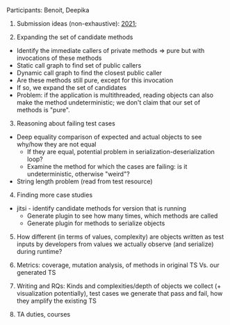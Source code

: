 Participants: Benoit, Deepika

1. Submission ideas (non-exhaustive): [<Programming> 2021](https://2021.programming-conference.org/);

2. Expanding the set of candidate methods
- Identify the immediate callers of private methods => pure but with invocations of these methods
- Static call graph to find set of public callers
- Dynamic call graph to find the closest public caller
- Are these methods still pure, except for this invocation
- If so, we expand the set of candidates
- Problem: if the application is multithreaded, reading objects can also make the method undeterministic; we don't claim that our set of methods is "pure".

3. Reasoning about failing test cases
- Deep equality comparison of expected and actual objects to see why/how they are not equal
  - If they are equal, potential problem in serialization-deserialization loop?
  - Examine the method for which the cases are failing: is it undeterministic, otherwise "weird"?
- String length problem (read from test resource)

4. Finding more case studies
- jitsi - identify candidate methods for version that is running
  - Generate plugin to see how many times, which methods are called
  - Generate plugin for methods to serialize objects

5. How different (in terms of values, complexity) are objects written as test inputs by developers from values we actually observe (and serialize) during runtime?

6. Metrics: coverage, mutation analysis, of methods in original TS Vs. our generated TS

7. Writing and RQs: Kinds and complexities/depth of objects we collect (+ visualization potentially), test cases we generate that pass and fail, how they amplify the existing TS

8. TA duties, courses

